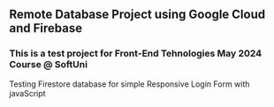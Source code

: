 
## Remote Database Project using Google Cloud and Firebase
### This is a test project for Front-End Tehnologies May 2024 Course @ SoftUni

Testing Firestore database for simple Responsive Login Form with javaScript

